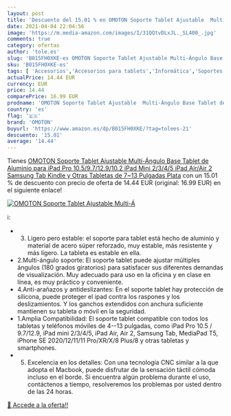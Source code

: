 ```yaml
---
layout: post
title: 'Descuento del 15.01 % en OMOTON Soporte Tablet Ajustable  Multi-Á'
date: 2021-04-04 22:04:56
image: 'https://m.media-amazon.com/images/I/31QQtvDLxJL._SL400_.jpg'
comments: true
category: ofertas
author: 'tole.es'
slug: 'B015FH0XKE-es OMOTON Soporte Tablet Ajustable Multi-Ángulo Base Tablet...'
sku: 'B015FH0XKE-es'
tags: [ 'Accesorios','Accesorios para tablets','Informática','Soportes para tablets','ipad','omoton', ]
actualPrice: 14.44 EUR
currency: EUR
price: 14.44
comparePrice: 16.99 EUR
prodname: 'OMOTON Soporte Tablet Ajustable  Multi-Ángulo Base Tablet de Aluminio para iPad Pro 10.5/9.7/12.9/10.2  iPad Mini 2/3/4/5  iPad Air/Air 2  Samsung Tab  Kindle y Otras Tabletas de 7~13 Pulgadas  Plata'
country: 'es'
flag: '🇪🇸'
brand: 'OMOTON'
buyurl: 'https://www.amazon.es/dp/B015FH0XKE/?tag=tolees-21'
descuento: '15.01'
average: '14.44'
---
```


Tienes [OMOTON Soporte Tablet Ajustable  Multi-Ángulo Base Tablet de Aluminio para iPad Pro 10.5/9.7/12.9/10.2  iPad Mini 2/3/4/5  iPad Air/Air 2  Samsung Tab  Kindle y Otras Tabletas de 7~13 Pulgadas  Plata](https://www.amazon.es/dp/B015FH0XKE/?tag=tolees-21) con un 15.01 % de descuento con precio de oferta de 14.44 EUR (original: 16.99 EUR) en el siguiente enlace!

[![OMOTON Soporte Tablet Ajustable  Multi-Á](https://m.media-amazon.com/images/I/31QQtvDLxJL._SL400_.jpg)](https://www.amazon.es/dp/B015FH0XKE/?tag=tolees-21)

ℹ️:

- 3. Ligero pero estable: el soporte para tablet está hecho de aluminio y material de acero súper reforzado, muy estable, más resistente y más ligero. La tableta es estable en ella.
- 2.Multi-ángulo soporte: El soporte tablet puede ajustar múltiples ángulos (180 grados giratorios) para satisfacer sus diferentes demandas de visualización. Muy adecuado para uso en la oficina y en clase en línea, es muy práctico y conveniente.
- 4.Anti-arañazos y antideslizantes: En el soporte tablet hay protección de silicona, puede proteger el ipad contra los raspones y los deslizamientos. Y los ganchos extendidos con anchura suficiente mantienen su tableta o móvil en la seguridad.
- 1.Amplia Compatibilidad: El soporte tablet compatible con todos los tabletas y teléfonos móviles de 4--13 pulgadas, como iPad Pro 10.5 / 9.7/12.9, iPad mini 2/3/4/5, iPad Air, Air 2, Samsung Tab, MediaPad T5, iPhone SE 2020/12/11/11 Pro/XR/X/8 Plus/8 y otras tabletas y smartphones.
- 5. Excelencia en los detalles: Con una tecnología CNC similar a la que adopta el Macbook, puede disfrutar de la sensación táctil cómoda incluso en el borde. Si encuentra algún problema durante el uso, contáctenos a tiempo, resolveremos los problemas por usted dentro de las 24 horas.

[🛒 Accede a la oferta!!](https://www.amazon.es/dp/B015FH0XKE/?tag=tolees-21)
